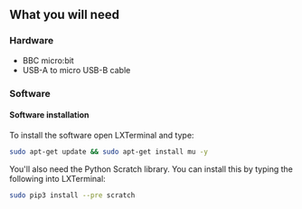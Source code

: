 ## What you will need

### Hardware

* BBC micro:bit
* USB-A to micro USB-B cable

### Software

#### Software installation

To install the software open LXTerminal and type:

```bash
sudo apt-get update && sudo apt-get install mu -y
```

You'll also need the Python Scratch library. You can install this by typing the following into LXTerminal:

```bash
sudo pip3 install --pre scratch
```
